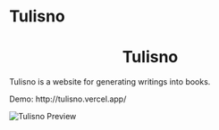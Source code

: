 # Tulisno
<h1 align="center">Tulisno</h1>

<p>
 Tulisno is a website for generating writings into books.
</p>
Demo: http://tulisno.vercel.app/
<br>

![Tulisno Preview](https://i.imgur.com/2XU2qYo.png)

